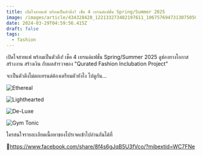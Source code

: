 ```yaml
---
title: เปิดใจสายแฟ พร้อมเป็นตัวตึง! เช็ค 4 เทรนด์แฟชั่น Spring/Summer 2025
image: /images/article/434328428_122133273482197611_1067576947313075050_n-2.jpg
date: 2024-03-29T04:59:56.415Z
draft: false
tags:
  - fashion
---
```

เปิดใจสายแฟ พร้อมเป็นตัวตึง! เช็ค 4 เทรนด์แฟชั่น Spring/Summer 2025 ดูช่องทางโอกาส สร้างงาน สร้างเงิน กับผลสำรวจของ "Qurated Fashion Inclubation Project"

จะเป็นตัวตึงไม่ตกเทรนด์ต้องเตรียมตัวยังไง ไปดูกัน…



![Ethereal](/images/434159864_122133273590197611_2173256071827668152_n-2.jpg "Ethereal")

![Lighthearted](/images/434184171_122133273620197611_8990710168500621183_n-2.jpg "Lighthearted")

![De-Luxe](/images/434325837_122133273584197611_2615798227045400075_n-2.jpg "De-Luxe")

![Gym Tonic](/images/434175604_122133273542197611_3258074286872458298_n-3.jpg "Gym Tonic")

ใครสนใจรายละเอียดเนื้อหาของโปรเจคเข้าไปอ่านกันได้ที่

📸https://www.facebook.com/share/8f4s6gJqB5U3fVco/?mibextid=WC7FNe
